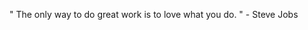  " The only way to do great work is to love what you do. " - Steve Jobs 

<!--
![Anurag's GitHub stats](https://github-readme-stats.vercel.app/api?username=same-woo&show_icons=true&theme=radical)

**same-woo/same-woo** is a ✨ _special_ ✨ repository because its `README.md` (this file) appears on your GitHub profile.

Here are some ideas to get you started:

- 🔭 I’m currently working on ...
- 🌱 I’m currently learning ...
- 👯 I’m looking to collaborate on ...
- 🤔 I’m looking for help with ...
- 💬 Ask me about ...
- 📫 How to reach me: ...
- 😄 Pronouns: ...
- ⚡ Fun fact: ...
-->

